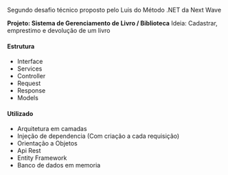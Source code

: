 Segundo desafio técnico proposto pelo Luis do Método .NET da Next Wave

**Projeto: Sistema de Gerenciamento de Livro / Biblioteca**
Ideia: Cadastrar, emprestimo e devolução de um livro

#### Estrutura
- Interface
- Services
- Controller
- Request
- Response
- Models

#### Utilizado

- Arquitetura em camadas
- Injeção de dependencia (Com criação a cada requisição)
- Orientação a Objetos
- Api Rest
- Entity Framework
- Banco de dados em memoria
